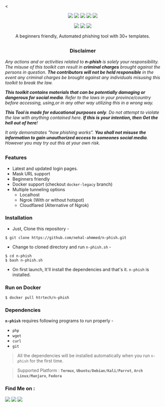 <!-- n-phish -->

<
<p align="center">
  <img src="https://img.shields.io/badge/Version-2.2-green?style=for-the-badge">
  <img src="https://img.shields.io/github/license/nehal-ahmmed/n-phish?style=for-the-badge">
  <img src="https://img.shields.io/github/stars/nehal-ahmmed/n-phish?style=for-the-badge">
  <img src="https://img.shields.io/github/issues/nehal-ahmmed/n-phish?color=red&style=for-the-badge">
  <img src="https://img.shields.io/github/forks/nehal-ahmmed/n-phish?color=teal&style=for-the-badge">
  </p>

<p align="center">
  <img src="https://img.shields.io/badge/Author-Nehal--Ahmmed-cyan?style=flat-square">
  <img src="https://img.shields.io/badge/Open%20Source-Yes-cyan?style=flat-square">
  <img src="https://img.shields.io/badge/Written%20In-Bash-cyan?style=flat-square">
</p>

<p align="center">A beginners friendly, Automated phishing tool with 30+ templates.</p>

##

<h3><p align="center">Disclaimer</p></h3>

<i>Any actions and or activities related to <b>n-phish</b> is solely your responsibility. The misuse of this toolkit can result in <b>criminal charges</b> brought against the persons in question. <b>The contributors will not be held responsible</b> in the event any criminal charges be brought against any individuals misusing this toolkit to break the law.

<b>This toolkit contains materials that can be potentially damaging or dangerous for social media</b>. Refer to the laws in your province/country before accessing, using,or in any other way utilizing this in a wrong way.

<b>This Tool is made for educational purposes only</b>. Do not attempt to violate the law with anything contained here. <b>If this is your intention, then Get the hell out of here</b>!

It only demonstrates "how phishing works". <b>You shall not misuse the information to gain unauthorized access to someones social media</b>. However you may try out this at your own risk.</i>

##

### Features

- Latest and updated login pages.
- Mask URL support 
- Beginners friendly
- Docker support (checkout `docker-legacy` branch)
- Multiple tunneling options
  - Localhost
  - Ngrok (With or without hotspot)
  - Cloudflared (Alternative of Ngrok)


### Installation

- Just, Clone this repository -
```
$ git clone https://github.com/nehal-ahmmed/n-phish.git
```

- Change to cloned directory and run `n-phish.sh` -
```
$ cd n-phish
$ bash n-phish.sh
```

- On first launch, It'll install the dependencies and that's it. `n-phish` is installed.

### Run on Docker
```
$ docker pull htrtech/n-phish

```

### Dependencies

**`n-phish`** requires following programs to run properly - 
- `php`
- `wget`
- `curl`
- `git`

> All the dependencies will be installed automatically when you run `n-phish` for the first time.

> Supported Platform : **`Termux`**, **`Ubuntu/Debian/Kali/Parrot`**, **`Arch Linux/Manjaro`**, **`Fedora`**






### Find Me on :
<p align="left">
  <a href="https://github.com/nehal-ahmmed" target="_blank"><img src="https://img.shields.io/badge/Github-Nehal--Ahmmed-green?style=for-the-badge&logo=github"></a>
  <a href="https://www.instagram.com/nehalahmed.10" target="_blank"><img src="https://img.shields.io/badge/IG-%40nehalahmed.10-red?style=for-the-badge&logo=instagram"></a>
  <a href="https://m.me/weird.nehal" target="_blank"><img src="https://img.shields.io/badge/Chat-Messenger-blue?style=for-the-badge&logo=messenger"></a>
</p>

